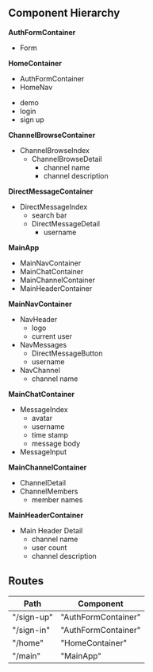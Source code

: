 ## Component Hierarchy

**AuthFormContainer**
  - Form

**HomeContainer**
 - AuthFormContainer
 - HomeNav
  + demo
  + login
  + sign up

**ChannelBrowseContainer**
  - ChannelBrowseIndex
    - ChannelBrowseDetail
      + channel name
      + channel description

**DirectMessageContainer**
  - DirectMessageIndex
    + search bar
    - DirectMessageDetail
      + username

**MainApp**
  - MainNavContainer
  - MainChatContainer
  - MainChannelContainer
  - MainHeaderContainer

**MainNavContainer**
  - NavHeader
    + logo
    + current user
  - NavMessages
    + DirectMessageButton
    + username
  - NavChannel
    + channel name

**MainChatContainer**
  - MessageIndex
    + avatar
    + username
    + time stamp
    + message body
  - MessageInput

**MainChannelContainer**
  - ChannelDetail
  - ChannelMembers
    + member names

**MainHeaderContainer**
  - Main Header Detail
    + channel name
    + user count
    + channel description



## Routes

|Path   | Component   |
|-------|-------------|
| "/sign-up" | "AuthFormContainer" |
| "/sign-in" | "AuthFormContainer" |
| "/home" | "HomeContainer" |
| "/main" | "MainApp" |
